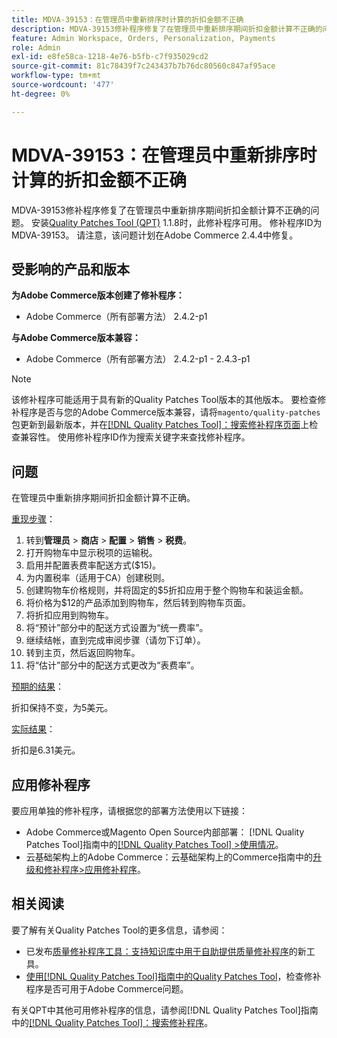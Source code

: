 ```yaml
---
title: MDVA-39153：在管理员中重新排序时计算的折扣金额不正确
description: MDVA-39153修补程序修复了在管理员中重新排序期间折扣金额计算不正确的问题。 安装[Quality Patches Tool (QPT)](https://experienceleague.adobe.com/zh-hans/docs/commerce-knowledge-base/kb/announcements/commerce-announcements/magento-quality-patches-released-new-tool-to-self-serve-quality-patches) 1.1.8后，即可使用此修补程序。 修补程序ID为MDVA-39153。 请注意，该问题计划在Adobe Commerce 2.4.4中修复。
feature: Admin Workspace, Orders, Personalization, Payments
role: Admin
exl-id: e8fe58ca-1218-4e76-b5fb-c7f935029cd2
source-git-commit: 81c78439f7c243437b7b76dc80560c847af95ace
workflow-type: tm+mt
source-wordcount: '477'
ht-degree: 0%

---
```


# MDVA-39153：在管理员中重新排序时计算的折扣金额不正确

MDVA-39153修补程序修复了在管理员中重新排序期间折扣金额计算不正确的问题。 安装[Quality Patches Tool (QPT)](https://experienceleague.adobe.com/zh-hans/docs/commerce-knowledge-base/kb/announcements/commerce-announcements/magento-quality-patches-released-new-tool-to-self-serve-quality-patches) 1.1.8时，此修补程序可用。 修补程序ID为MDVA-39153。 请注意，该问题计划在Adobe Commerce 2.4.4中修复。

## 受影响的产品和版本

**为Adobe Commerce版本创建了修补程序：**

* Adobe Commerce（所有部署方法） 2.4.2-p1

**与Adobe Commerce版本兼容：**

* Adobe Commerce（所有部署方法） 2.4.2-p1 - 2.4.3-p1

>[!NOTE]
>
>该修补程序可能适用于具有新的Quality Patches Tool版本的其他版本。 要检查修补程序是否与您的Adobe Commerce版本兼容，请将`magento/quality-patches`包更新到最新版本，并在[[!DNL Quality Patches Tool]：搜索修补程序页面](https://experienceleague.adobe.com/zh-hans/docs/commerce-knowledge-base/kb/announcements/commerce-announcements/magento-quality-patches-released-new-tool-to-self-serve-quality-patches)上检查兼容性。 使用修补程序ID作为搜索关键字来查找修补程序。

## 问题

在管理员中重新排序期间折扣金额计算不正确。

<u>重现步骤</u>：

1. 转到&#x200B;**管理员** > **商店** > **配置** > **销售** > **税费**。
1. 打开购物车中显示税项的运输税。
1. 启用并配置表费率配送方式($15)。
1. 为内置税率（适用于CA）创建税则。
1. 创建购物车价格规则，并将固定的$5折扣应用于整个购物车和装运金额。
1. 将价格为$12的产品添加到购物车，然后转到购物车页面。
1. 将折扣应用到购物车。
1. 将“预计”部分中的配送方式设置为“统一费率”。
1. 继续结帐，直到完成审阅步骤（请勿下订单）。
1. 转到主页，然后返回购物车。
1. 将“估计”部分中的配送方式更改为“表费率”。

<u>预期的结果</u>：

折扣保持不变，为5美元。

<u>实际结果</u>：

折扣是6.31美元。

## 应用修补程序

要应用单独的修补程序，请根据您的部署方法使用以下链接：

* Adobe Commerce或Magento Open Source内部部署： [!DNL Quality Patches Tool]指南中的[[!DNL Quality Patches Tool] >使用情况](/help/tools/quality-patches-tool/usage.md)。
* 云基础架构上的Adobe Commerce：云基础架构上的Commerce指南中的[升级和修补程序>应用修补程序](https://experienceleague.adobe.com/docs/commerce-cloud-service/user-guide/develop/upgrade/apply-patches.html?lang=zh-Hans)。

## 相关阅读

要了解有关Quality Patches Tool的更多信息，请参阅：

* 已发布[质量修补程序工具：支持知识库中用于自助提供质量修补程序](https://experienceleague.adobe.com/zh-hans/docs/commerce-knowledge-base/kb/announcements/commerce-announcements/magento-quality-patches-released-new-tool-to-self-serve-quality-patches)的新工具。
* [使用[!DNL Quality Patches Tool]指南中的Quality Patches Tool](/help/tools/quality-patches-tool/patches-available-in-qpt/check-patch-for-magento-issue-with-magento-quality-patches.md)，检查修补程序是否可用于Adobe Commerce问题。

有关QPT中其他可用修补程序的信息，请参阅[!DNL Quality Patches Tool]指南中的[[!DNL Quality Patches Tool]：搜索修补程序](https://experienceleague.adobe.com/tools/commerce-quality-patches/index.html?lang=zh-Hans)。
